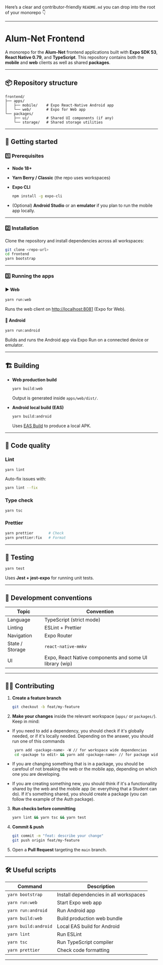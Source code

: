 Here’s a clear and contributor-friendly `README.md` you can drop into the root of your monorepo 👇

---

# Alum-Net Frontend

A monorepo for the **Alum-Net** frontend applications built with **Expo SDK 53**, **React Native 0.79**, and **TypeScript**.
This repository contains both the **mobile** and **web** clients as well as shared **packages**.

---

## 📦 Repository structure

```
frontend/
├── apps/
│   ├── mobile/    # Expo React-Native Android app
│   └── web/       # Expo for Web app
└── packages/
    ├── ui/        # Shared UI components (if any)
    └── storage/   # Shared storage utilities
```

---

## 🚀 Getting started

### 1️⃣ Prerequisites

- **Node 18+**
- **Yarn Berry / Classic** (the repo uses workspaces)
- **Expo CLI**

  ```bash
  npm install -g expo-cli
  ```

- (Optional) **Android Studio** or an **emulator** if you plan to run the mobile app locally.

---

### 2️⃣ Installation

Clone the repository and install dependencies across all workspaces:

```bash
git clone <repo-url>
cd frontend
yarn bootstrap
```

---

### 3️⃣ Running the apps

#### ▶️ Web

```bash
yarn run:web
```

Runs the web client on [http://localhost:8081](http://localhost:8081) (Expo for Web).

#### 📱 Android

```bash
yarn run:android
```

Builds and runs the Android app via Expo Run on a connected device or emulator.

---

## 🏗️ Building

- **Web production build**

  ```bash
  yarn build:web
  ```

  Output is generated inside `apps/web/dist/`.

- **Android local build (EAS)**

  ```bash
  yarn build:android
  ```

  Uses [EAS Build](https://docs.expo.dev/build/introduction/) to produce a local APK.

---

## 🧹 Code quality

### Lint

```bash
yarn lint
```

Auto-fix issues with:

```bash
yarn lint --fix
```

### Type check

```bash
yarn tsc
```

### Prettier

```bash
yarn prettier       # Check
yarn prettier:fix   # Format
```

---

## 🧪 Testing

```bash
yarn test
```

Uses **Jest + jest-expo** for running unit tests.

---

## 🧭 Development conventions

| Topic           | Convention                                              |
| --------------- | ------------------------------------------------------- |
| Language        | TypeScript (strict mode)                                |
| Linting         | ESLint + Prettier                                       |
| Navigation      | Expo Router                                             |
| State / Storage | `react-native-mmkv`                                     |
| UI              | Expo, React Native components and some UI library (wip) |

---

## 🧑‍💻 Contributing

1. **Create a feature branch**

   ```bash
   git checkout -b feat/my-feature
   ```

2. **Make your changes** inside the relevant workspace (`apps/` or `packages/`). Keep in mind:

- If you need to add a dependency, you should check if it's globally needed, or if it's locally needed. Depending on the answer, you should run one of this commands

  ```bash
   yarn add <package-name> -W // for workspace wide dependencies
   cd <package to edit> && yarn add <package-name> // for package wide dependencies
  ```

- If you are changing something that is in a package, you should be carefoul of not breaking the web or the mobile app, depending on which one you are developing.
- If you are creating something new, you should think if it's a functionallity shared by the web and the mobile app (ie: everything that a Student can do). If it's something shared, you should create a package (you can follow the example of the Auth package).

3. **Run checks before committing**

   ```bash
   yarn lint && yarn tsc && yarn test
   ```

4. **Commit & push**

   ```bash
   git commit -m "feat: describe your change"
   git push origin feat/my-feature
   ```

5. Open a **Pull Request** targeting the `main` branch.

---

## 🛠️ Useful scripts

| Command              | Description                            |
| -------------------- | -------------------------------------- |
| `yarn bootstrap`     | Install dependencies in all workspaces |
| `yarn run:web`       | Start Expo web app                     |
| `yarn run:android`   | Run Android app                        |
| `yarn build:web`     | Build production web bundle            |
| `yarn build:android` | Local EAS build for Android            |
| `yarn lint`          | Run ESLint                             |
| `yarn tsc`           | Run TypeScript compiler                |
| `yarn prettier`      | Check code formatting                  |

---
